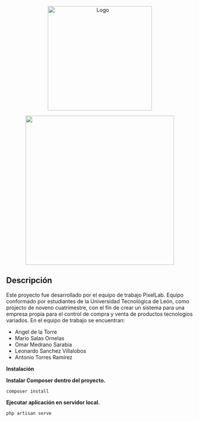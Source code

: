 <p align="center"><img src="https://user-images.githubusercontent.com/43243319/88764189-222e7600-d13a-11ea-9f92-a2bcb60dbb75.png" alt="Logo" width="280"></p>
<p align="center"><img src="https://res.cloudinary.com/dtfbvvkyp/image/upload/v1566331377/laravel-logolockup-cmyk-red.svg" width="400"></p>

## Descripción

Este proyecto fue desarrollado por el equipo de trabajo PixelLab. Equipo conformado por estudiantes de la Universidad Tecnológica de León, como projecto de noveno cuatrimestre, con el fin de crear un sistema para una empresa propia para el control de compra y venta de productos tecnologios variados. 
En el equipo de trabajo se encuentran: 

- Angel de la Torre
- Mario Salas Ornelas
- Omar Medrano Sarabia
- Leonardo Sanchez Villalobos
- Antonio Torres Ramírez

**Instalación**

**Instalar Composer dentro del proyecto.**

`composer install`

**Ejecutar aplicación en servidor local.**

`php artisan serve`